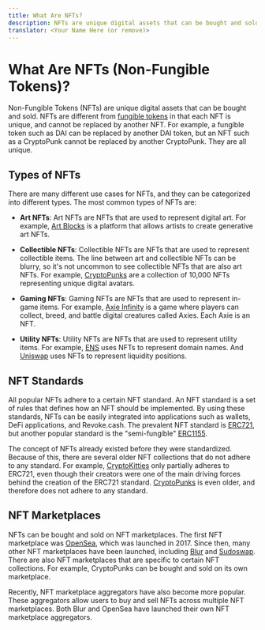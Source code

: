 ```yaml
---
title: What Are NFTs?
description: NFTs are unique digital assets that can be bought and sold. Each NFT is unique, and cannot be replaced by another NFT. Learn more about NFTs.
translator: <Your Name Here (or remove)>
---
```


# What Are NFTs (Non-Fungible Tokens)?

Non-Fungible Tokens (NFTs) are unique digital assets that can be bought and sold. NFTs are different from [fungible tokens](/learn/basics/what-are-tokens) in that each NFT is unique, and cannot be replaced by another NFT. For example, a fungible token such as DAI can be replaced by another DAI token, but an NFT such as a CryptoPunk cannot be replaced by another CryptoPunk. They are all unique.

## Types of NFTs

There are many different use cases for NFTs, and they can be categorized into different types. The most common types of NFTs are:

- **Art NFTs**: Art NFTs are NFTs that are used to represent digital art. For example, [Art Blocks](https://artblocks.io/) is a platform that allows artists to create generative art NFTs.

- **Collectible NFTs**: Collectible NFTs are NFTs that are used to represent collectible items. The line between art and collectible NFTs can be blurry, so it's not uncommon to see collectible NFTs that are also art NFTs. For example, [CryptoPunks](https://www.larvalabs.com/cryptopunks) are a collection of 10,000 NFTs representing unique digital avatars.

- **Gaming NFTs**: Gaming NFTs are NFTs that are used to represent in-game items. For example, [Axie Infinity](https://axieinfinity.com/) is a game where players can collect, breed, and battle digital creatures called Axies. Each Axie is an NFT.

- **Utility NFTs**: Utility NFTs are NFTs that are used to represent utility items. For example, [ENS](https://ens.domains/) uses NFTs to represent domain names. And [Uniswap](https://uniswap.org/) uses NFTs to represent liquidity positions.

## NFT Standards

All popular NFTs adhere to a certain NFT standard. An NFT standard is a set of rules that defines how an NFT should be implemented. By using these standards, NFTs can be easily integrated into applications such as wallets, DeFi applications, and Revoke.cash. The prevalent NFT standard is [ERC721](https://eips.ethereum.org/EIPS/eip-721), but another popular standard is the "semi-fungible" [ERC1155](https://eips.ethereum.org/EIPS/eip-1155).

The concept of NFTs already existed before they were standardized. Because of this, there are several older NFT collections that do not adhere to any standard. For example, [CryptoKitties](https://www.cryptokitties.co/) only partially adheres to ERC721, even though their creators were one of the main driving forces behind the creation of the ERC721 standard. [CryptoPunks](https://www.larvalabs.com/cryptopunks) is even older, and therefore does not adhere to any standard.

## NFT Marketplaces

NFTs can be bought and sold on NFT marketplaces. The first NFT marketplace was [OpenSea](https://opensea.io/), which was launched in 2017. Since then, many other NFT marketplaces have been launched, including [Blur](https://blur.io/) and [Sudoswap](https://sudoswap.xyz/). There are also NFT marketplaces that are specific to certain NFT collections. For example, CryptoPunks can be bought and sold on its own marketplace.

Recently, NFT marketplace aggregators have also become more popular. These aggregators allow users to buy and sell NFTs across multiple NFT marketplaces. Both Blur and OpenSea have launched their own NFT marketplace aggregators.
